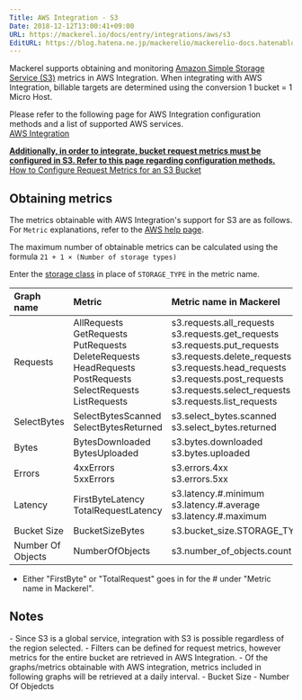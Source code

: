 ```yaml
---
Title: AWS Integration - S3
Date: 2018-12-12T13:00:41+09:00
URL: https://mackerel.io/docs/entry/integrations/aws/s3
EditURL: https://blog.hatena.ne.jp/mackerelio/mackerelio-docs.hatenablog.mackerel.io/atom/entry/10257846132683814516
---
```


Mackerel supports obtaining and monitoring <a href="https://aws.amazon.com/s3/" target="_blank">Amazon Simple Storage Service (S3)</a> metrics in AWS Integration. When integrating with AWS Integration, billable targets are determined using the conversion 1 bucket = 1 Micro Host.

Please refer to the following page for AWS Integration configuration methods and a list of supported AWS services.<br>
<a href="https://mackerel.io/docs/entry/integrations/aws">AWS Integration</a>

<b><u>Additionally, in order to integrate, bucket request metrics must be configured in S3.
Refer to this page regarding configuration methods.</u></b><br>
<a href="https://docs.aws.amazon.com/us_en/AmazonS3/latest/user-guide/configure-metrics.html">How to Configure Request Metrics for an S3 Bucket</a>

## Obtaining metrics
The metrics obtainable with AWS Integration's support for S3 are as follows. For `Metric` explanations, refer to the <a href="https://docs.aws.amazon.com/us_en/AmazonS3/latest/dev/cloudwatch-monitoring.html" target="_blank">AWS help page</a>.

The maximum number of obtainable metrics can be calculated using the formula `21 + 1 × (Number of storage types)`

Enter the <a href="https://docs.aws.amazon.com/AmazonS3/latest/dev/storage-class-intro.html" target="_blank">storage class</a> in place of `STORAGE_TYPE` in the metric name. 

|Graph name|Metric|Metric name in Mackerel|Unit|Statistics|
|:--|:--|:--|:--|:--|
|Requests|AllRequests<br>GetRequests<br>PutRequests<br>DeleteRequests<br>HeadRequests<br>PostRequests<br>SelectRequests<br>ListRequests|s3.requests.all_requests<br>s3.requests.get_requests<br>s3.requests.put_requests<br>s3.requests.delete_requests<br>s3.requests.head_requests<br>s3.requests.post_requests<br>s3.requests.select_requests<br>s3.requests.list_requests|integer|Sum|
|SelectBytes|SelectBytesScanned<br>SelectBytesReturned|s3.select_bytes.scanned<br>s3.select_bytes.returned|bytes|Sum|
|Bytes|BytesDownloaded<br>BytesUploaded|s3.bytes.downloaded<br>s3.bytes.uploaded|bytes|Sum|
|Errors|4xxErrors<br>5xxErrors|s3.errors.4xx<br>s3.errors.5xx|integer|Sum|
|Latency|FirstByteLatency<br>TotalRequestLatency|s3.latency.#.minimum<br>s3.latency.#.average<br>s3.latency.#.maximum|float|Minimum<br>Average<br>Maximum|
|Bucket Size|BucketSizeBytes|s3.bucket_size.STORAGE_TYPE|bytes|Average|
|Number Of Objects|NumberOfObjects|s3.number_of_objects.count|float|Average|

- Either "FirstByte" or "TotalRequest" goes in for the # under "Metric name in Mackerel".

<h2 id="notes">Notes</h2>
- Since S3 is a global service, integration with S3 is possible regardless of the region selected.
- Filters can be defined for request metrics, however metrics for the entire bucket are retrieved in AWS Integration.
- Of the graphs/metrics obtainable with AWS integration, metrics included in following graphs will be retrieved at a daily interval.
    - Bucket Size
    - Number Of Objedcts
